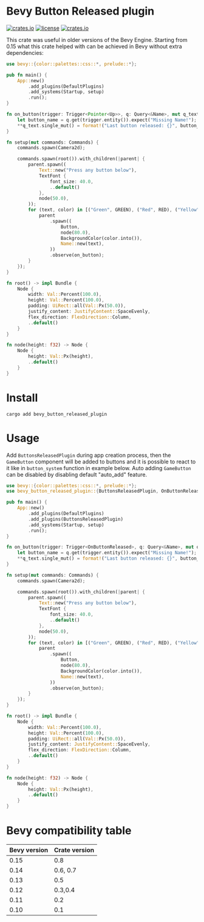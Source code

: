 # Bevy Button Released plugin

[![crates.io](https://img.shields.io/crates/v/bevy_button_released_plugin.svg)](https://crates.io/crates/bevy_button_released_plugin)
[![license](https://img.shields.io/crates/l/bevy_button_released_plugin)](https://github.com/Leinnan/bevy_button_released_plugin#license)
[![crates.io](https://img.shields.io/crates/d/bevy_button_released_plugin.svg)](https://crates.io/crates/bevy_button_released_plugin)

This crate was useful in older versions of the Bevy Engine. Starting from 0.15 what this crate helped with can be achieved in Bevy without extra dependencies:

```rust
use bevy::{color::palettes::css::*, prelude::*};

pub fn main() {
    App::new()
        .add_plugins(DefaultPlugins)
        .add_systems(Startup, setup)
        .run();
}

fn on_button(trigger: Trigger<Pointer<Up>>, q: Query<&Name>, mut q_text: Query<&mut Text>) {
    let button_name = q.get(trigger.entity()).expect("Missing Name!");
    **q_text.single_mut() = format!("Last button released: {}", button_name);
}

fn setup(mut commands: Commands) {
    commands.spawn(Camera2d);

    commands.spawn(root()).with_children(|parent| {
        parent.spawn((
            Text::new("Press any button below"),
            TextFont {
                font_size: 40.0,
                ..default()
            },
            node(50.0),
        ));
        for (text, color) in [("Green", GREEN), ("Red", RED), ("Yellow", YELLOW)] {
            parent
                .spawn((
                    Button,
                    node(80.0),
                    BackgroundColor(color.into()),
                    Name::new(text),
                ))
                .observe(on_button);
        }
    });
}

fn root() -> impl Bundle {
    Node {
        width: Val::Percent(100.0),
        height: Val::Percent(100.0),
        padding: UiRect::all(Val::Px(50.0)),
        justify_content: JustifyContent::SpaceEvenly,
        flex_direction: FlexDirection::Column,
        ..default()
    }
}

fn node(height: f32) -> Node {
    Node {
        height: Val::Px(height),
        ..default()
    }
}
```

# Install

```
cargo add bevy_button_released_plugin
```

# Usage

Add `ButtonsReleasedPlugin` during app creation process, then the `GameButton` component will be added to buttons and it is possible to react to it like in `button_system` function in example below. Auto adding `GameButton` can be disabled by disabling default "auto_add" feature.

```rust
use bevy::{color::palettes::css::*, prelude::*};
use bevy_button_released_plugin::{ButtonsReleasedPlugin, OnButtonReleased};

pub fn main() {
    App::new()
        .add_plugins(DefaultPlugins)
        .add_plugins(ButtonsReleasedPlugin)
        .add_systems(Startup, setup)
        .run();
}

fn on_button(trigger: Trigger<OnButtonReleased>, q: Query<&Name>, mut q_text: Query<&mut Text>) {
    let button_name = q.get(trigger.entity()).expect("Missing Name!");
    **q_text.single_mut() = format!("Last button released: {}", button_name);
}

fn setup(mut commands: Commands) {
    commands.spawn(Camera2d);

    commands.spawn(root()).with_children(|parent| {
        parent.spawn((
            Text::new("Press any button below"),
            TextFont {
                font_size: 40.0,
                ..default()
            },
            node(50.0),
        ));
        for (text, color) in [("Green", GREEN), ("Red", RED), ("Yellow", YELLOW)] {
            parent
                .spawn((
                    Button,
                    node(80.0),
                    BackgroundColor(color.into()),
                    Name::new(text),
                ))
                .observe(on_button);
        }
    });
}

fn root() -> impl Bundle {
    Node {
        width: Val::Percent(100.0),
        height: Val::Percent(100.0),
        padding: UiRect::all(Val::Px(50.0)),
        justify_content: JustifyContent::SpaceEvenly,
        flex_direction: FlexDirection::Column,
        ..default()
    }
}

fn node(height: f32) -> Node {
    Node {
        height: Val::Px(height),
        ..default()
    }
}
```

# Bevy compatibility table

| Bevy version | Crate version |
| ------------ | ------------- |
| 0.15         | 0.8           |
| 0.14         | 0.6, 0.7      |
| 0.13         | 0.5           |
| 0.12         | 0.3,0.4       |
| 0.11         | 0.2           |
| 0.10         | 0.1           |
